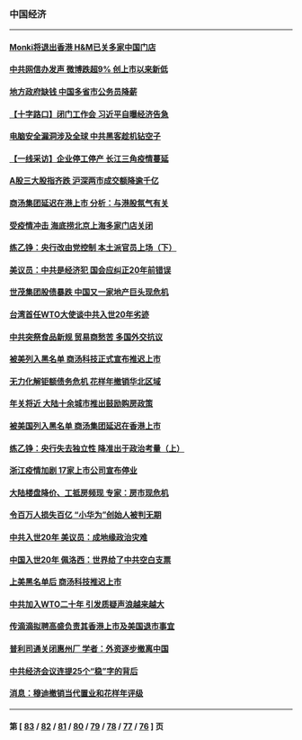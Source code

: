 ### 中国经济
---
#### [Monki将退出香港 H&M已关多家中国门店](../../pages/ncid283/n13437309.md) 
#### [中共网信办发声 微博跌超9% 创上市以来新低](../../pages/ncid283/n13437448.md) 
#### [地方政府缺钱 中国多省市公务员降薪](../../pages/ncid283/n13437467.md) 
#### [【十字路口】闭门工作会 习近平自曝经济告急](../../pages/ncid283/n13436857.md) 
#### [电脑安全漏洞涉及全球 中共黑客趁机钻空子](../../pages/ncid283/n13436792.md) 
#### [【一线采访】企业停工停产 长江三角疫情蔓延](../../pages/ncid283/n13436914.md) 
#### [A股三大股指齐跌 沪深两市成交额降逾千亿](../../pages/ncid283/n13436391.md) 
#### [商汤集团延迟在港上市 分析：与港股氛气有关](../../pages/ncid283/n13435930.md) 
#### [受疫情冲击 海底捞北京上海多家门店关闭](../../pages/ncid283/n13435557.md) 
#### [练乙铮：央行改由党控制 本土派官员上场（下）](../../pages/ncid283/n13433476.md) 
#### [美议员：中共是经济犯 国会应纠正20年前错误](../../pages/ncid283/n13435358.md) 
#### [世茂集团股债暴跌 中国又一家地产巨头现危机](../../pages/ncid283/n13435125.md) 
#### [台湾首任WTO大使谈中共入世20年劣迹](../../pages/ncid283/n13433019.md) 
#### [中共突祭食品新规 贸易商愁苦 多国外交抗议](../../pages/ncid283/n13434960.md) 
#### [被美列入黑名单 商汤科技正式宣布推迟上市](../../pages/ncid283/n13434699.md) 
#### [无力化解钜额债务危机 花样年撤销华北区域](../../pages/ncid283/n13431884.md) 
#### [年关将近 大陆十余城市推出鼓励购房政策](../../pages/ncid283/n13434116.md) 
#### [被美国列入黑名单 商汤集团延迟在香港上市](../../pages/ncid283/n13433544.md) 
#### [练乙铮：央行失去独立性 降准出于政治考量（上）](../../pages/ncid283/n13433402.md) 
#### [浙江疫情加剧 17家上市公司宣布停业](../../pages/ncid283/n13433270.md) 
#### [大陆楼盘降价、工抵房频现 专家：房市现危机](../../pages/ncid283/n13433371.md) 
#### [令百万人损失百亿 “小华为”创始人被判无期](../../pages/ncid283/n13433260.md) 
#### [中共入世20年 美议员：成地缘政治灾难](../../pages/ncid283/n13431637.md) 
#### [中国入世20年 佩洛西：世界给了中共空白支票](../../pages/ncid283/n13431524.md) 
#### [上美黑名单后 商汤科技推迟上市](../../pages/ncid283/n13431376.md) 
#### [中共加入WTO二十年 引发质疑声浪越来越大](../../pages/ncid283/n13431101.md) 
#### [传滴滴拟聘高盛负责其香港上市及美国退市事宜](../../pages/ncid283/n13430900.md) 
#### [普利司通关闭惠州厂 学者：外资逐步撤离中国](../../pages/ncid283/n13430918.md) 
#### [中共经济会议连提25个“稳”字的背后](../../pages/ncid283/n13430837.md) 
#### [消息：穆迪撤销当代置业和花样年评级](../../pages/ncid283/n13430674.md) 

---
#### 第 [ [83](./83.md) / [82](./82.md) / [81](./81.md) / [80](./80.md) / [79](./79.md) / [78](./78.md) / [77](./77.md) / [76](./76.md) ] 页
